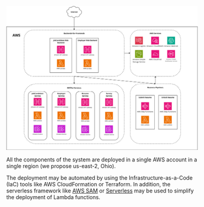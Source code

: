 ![deployment.png](images/deployment.png)

All the components of the system are deployed in a single AWS account in a single region (we propose us-east-2, Ohio).

The deployment may be automated by using the Infrastructure-as-a-Code (IaC) tools like AWS CloudFormation or Terraform. 
In addition, the serverless framework like [AWS SAM](https://aws.amazon.com/serverless/sam/) or 
[Serverless](https://www.serverless.com/) may be used to simplify the deployment of Lambda functions.